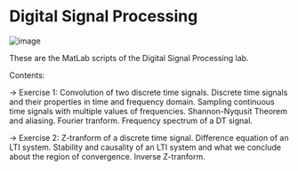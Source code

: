 # Digital Signal Processing

![image](https://user-images.githubusercontent.com/83914255/201235501-77d211be-6cde-4084-a276-def86b2732b4.png)

These are the MatLab scripts of the Digital Signal Processing lab. 

Contents:

-> Exercise 1:
  Convolution of two discrete time signals.
  Discrete time signals and their properties in time and frequency domain.
  Sampling continuous time signals with multiple values of frequencies. 
  Shannon-Nyqusit Theorem and aliasing.
  Fourier tranform.
  Frequency spectrum of a DT signal.
   
-> Exercise 2:
  Z-tranform of a discrete time signal.
  Difference equation of an LTI system.
  Stability and causality of an LTI system and what we conclude about the region of convergence.
  Inverse Z-tranform.
